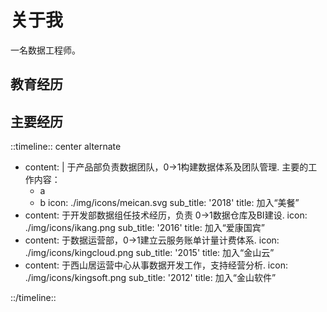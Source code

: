# 关于我

一名数据工程师。

## 教育经历

## 主要经历


::timeline:: center alternate

- content: |
    于产品部负责数据团队，0->1构建数据体系及团队管理.
    主要的工作内容：
    - a
    - b
  icon: ./img/icons/meican.svg
  sub_title: '2018'
  title: 加入“美餐”
- content: 于开发部数据组任技术经历，负责 0->1数据仓库及BI建设.
  icon: ./img/icons/ikang.png
  sub_title:  '2016'
  title: 加入“爱康国宾”
- content: 于数据运营部，0->1建立云服务账单计量计费体系.
  icon: ./img/icons/kingcloud.png
  sub_title: '2015'
  title: 加入“金山云”
- content: 于西山居运营中心从事数据开发工作，支持经营分析.
  icon: ./img/icons/kingsoft.png
  sub_title: '2012'
  title: 加入“金山软件”

::/timeline::
